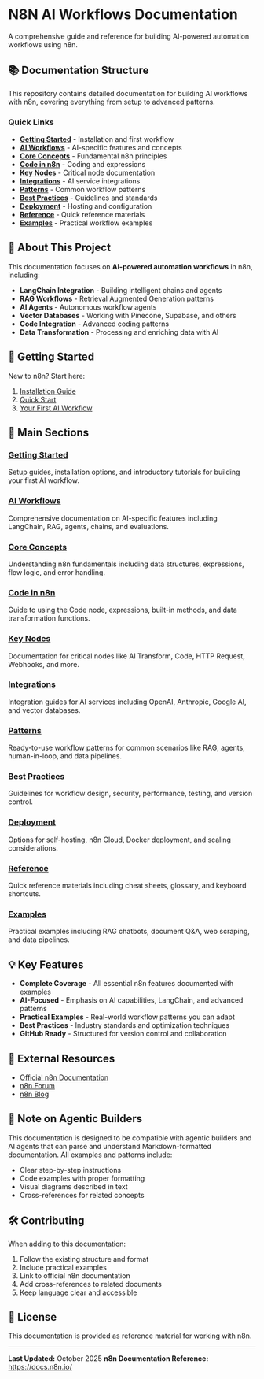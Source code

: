 # N8N AI Workflows Documentation

A comprehensive guide and reference for building AI-powered automation workflows using n8n.

## 📚 Documentation Structure

This repository contains detailed documentation for building AI workflows with n8n, covering everything from setup to advanced patterns.

### Quick Links

- **[Getting Started](docs/getting-started/)** - Installation and first workflow
- **[AI Workflows](docs/ai-workflows/)** - AI-specific features and concepts
- **[Core Concepts](docs/core-concepts/)** - Fundamental n8n principles
- **[Code in n8n](docs/code-in-n8n/)** - Coding and expressions
- **[Key Nodes](docs/key-nodes/)** - Critical node documentation
- **[Integrations](docs/integrations/)** - AI service integrations
- **[Patterns](docs/patterns/)** - Common workflow patterns
- **[Best Practices](docs/best-practices/)** - Guidelines and standards
- **[Deployment](docs/deployment/)** - Hosting and configuration
- **[Reference](docs/reference/)** - Quick reference materials
- **[Examples](docs/examples/)** - Practical workflow examples

## 🤖 About This Project

This documentation focuses on **AI-powered automation workflows** in n8n, including:

- **LangChain Integration** - Building intelligent chains and agents
- **RAG Workflows** - Retrieval Augmented Generation patterns
- **AI Agents** - Autonomous workflow agents
- **Vector Databases** - Working with Pinecone, Supabase, and others
- **Code Integration** - Advanced coding patterns
- **Data Transformation** - Processing and enriching data with AI

## 🚀 Getting Started

New to n8n? Start here:

1. [Installation Guide](docs/getting-started/installation.md)
2. [Quick Start](docs/getting-started/quickstart.md)
3. [Your First AI Workflow](docs/getting-started/first-ai-workflow.md)

## 📖 Main Sections

### [Getting Started](docs/getting-started/)
Setup guides, installation options, and introductory tutorials for building your first AI workflow.

### [AI Workflows](docs/ai-workflows/)
Comprehensive documentation on AI-specific features including LangChain, RAG, agents, chains, and evaluations.

### [Core Concepts](docs/core-concepts/)
Understanding n8n fundamentals including data structures, expressions, flow logic, and error handling.

### [Code in n8n](docs/code-in-n8n/)
Guide to using the Code node, expressions, built-in methods, and data transformation functions.

### [Key Nodes](docs/key-nodes/)
Documentation for critical nodes like AI Transform, Code, HTTP Request, Webhooks, and more.

### [Integrations](docs/integrations/)
Integration guides for AI services including OpenAI, Anthropic, Google AI, and vector databases.

### [Patterns](docs/patterns/)
Ready-to-use workflow patterns for common scenarios like RAG, agents, human-in-loop, and data pipelines.

### [Best Practices](docs/best-practices/)
Guidelines for workflow design, security, performance, testing, and version control.

### [Deployment](docs/deployment/)
Options for self-hosting, n8n Cloud, Docker deployment, and scaling considerations.

### [Reference](docs/reference/)
Quick reference materials including cheat sheets, glossary, and keyboard shortcuts.

### [Examples](docs/examples/)
Practical examples including RAG chatbots, document Q&A, web scraping, and data pipelines.

## 💡 Key Features

- **Complete Coverage** - All essential n8n features documented with examples
- **AI-Focused** - Emphasis on AI capabilities, LangChain, and advanced patterns
- **Practical Examples** - Real-world workflow patterns you can adapt
- **Best Practices** - Industry standards and optimization techniques
- **GitHub Ready** - Structured for version control and collaboration

## 🔗 External Resources

- [Official n8n Documentation](https://docs.n8n.io/)
- [n8n Forum](https://community.n8n.io/)
- [n8n Blog](https://blog.n8n.io/)

## 📝 Note on Agentic Builders

This documentation is designed to be compatible with agentic builders and AI agents that can parse and understand Markdown-formatted documentation. All examples and patterns include:

- Clear step-by-step instructions
- Code examples with proper formatting
- Visual diagrams described in text
- Cross-references for related concepts

## 🛠️ Contributing

When adding to this documentation:

1. Follow the existing structure and format
2. Include practical examples
3. Link to official n8n documentation
4. Add cross-references to related documents
5. Keep language clear and accessible

## 📄 License

This documentation is provided as reference material for working with n8n.

---

**Last Updated:** October 2025
**n8n Documentation Reference:** https://docs.n8n.io/
